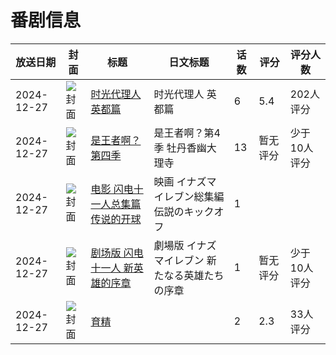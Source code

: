 # 番剧信息

|放送日期|封面|标题|日文标题|话数|评分|评分人数|
|---|---|---|---|---|---|---|
|2024-12-27|![封面](https://lain.bgm.tv/pic/cover/c/05/c3/456165_oPt1K.jpg)|[时光代理人 英都篇](https://bangumi.tv/subject/456165)|时光代理人 英都篇|6|5.4|202人评分|
|2024-12-27|![封面](https://lain.bgm.tv/pic/cover/c/7f/b3/479011_W1S3Z.jpg)|[是王者啊？ 第四季](https://bangumi.tv/subject/479011)|是王者啊？第4季 牡丹香幽大理寺|13|暂无评分|少于10人评分|
|2024-12-27|![封面](https://lain.bgm.tv/pic/cover/c/dd/97/510788_nGBz3.jpg)|[电影 闪电十一人总集篇 传说的开球](https://bangumi.tv/subject/510788)|映画 イナズマイレブン総集編 伝説のキックオフ|1|||
|2024-12-27|![封面](https://lain.bgm.tv/pic/cover/c/38/9a/510789_gR1Qr.jpg)|[剧场版 闪电十一人 新英雄的序章](https://bangumi.tv/subject/510789)|劇場版 イナズマイレブン 新たなる英雄たちの序章|1|暂无评分|少于10人评分|
|2024-12-27|![封面](https://bangumi.tv/img/no_icon_subject.png)|[育精](https://bangumi.tv/subject/515154)||2|2.3|33人评分|
